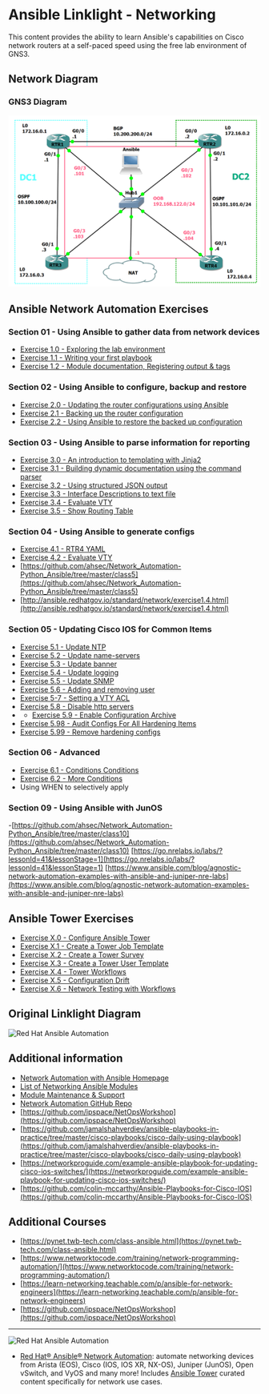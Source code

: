 # Ansible Linklight - Networking

This content provides the ability to learn Ansible's capabilities on Cisco network routers at a self-paced speed using the free lab environment of GNS3.

## Network Diagram
### GNS3 Diagram
![Red Hat Network Diagram for GNS3](../../images/NetworkDiagram-GNS3.png)

## Ansible Network Automation Exercises

### Section 01 - Using Ansible to gather data from network devices
- [Exercise 1.0 - Exploring the lab environment](./exercises/1-0-explore)
- [Exercise 1.1 - Writing your first playbook](./exercises/1-1-first-playbook)
- [Exercise 1.2 - Module documentation, Registering output & tags](./exercises/1-2-playbook-basics)

### Section 02 - Using Ansible to configure, backup and restore
- [Exercise 2.0 - Updating the router configurations using Ansible](./exercises/2-0-config)
- [Exercise 2.1 - Backing up the router configuration](./exercises/2-1-backup/)
- [Exercise 2.2 - Using Ansible to restore the backed up configuration](./exercises/2-2-restore)

### Section 03 - Using Ansible to parse information for reporting
- [Exercise 3.0 - An introduction to templating with Jinja2](./exercises/3-0-templates)
- [Exercise 3.1 - Building dynamic documentation using the command parser](./exercises/3-1-parser/)
- [Exercise 3.2 - Using structured JSON output](./exercises/3-2-json/)
- [Exercise 3.3 - Interface Descriptions to text file](https://github.com/colin-mccarthy/ansible-playbooks-for-cisco-ios/blob/master/register_2_text.yml)
- [Exercise 3.4 - Evaluate VTY](https://github.com/colin-mccarthy/ansible-playbooks-for-cisco-ios/blob/master/gather_vty.yml)
- [Exercise 3.5 - Show Routing Table](https://www.reddit.com/r/networking/comments/6ljtpo/bossing_cisco_around_with_ansible/)
### Section 04 - Using Ansible to generate configs
- [Exercise 4.1 - RTR4 YAML](https://github.com/ipspace/ansible-exercises/tree/master/Jinja2/refactor-data-model)
- [Exercise 4.2 - Evaluate VTY](https://github.com/ahsec/Network_Automation-Python_Ansible/tree/master/class6)
- [https://github.com/ahsec/Network_Automation-Python_Ansible/tree/master/class5](https://github.com/ahsec/Network_Automation-Python_Ansible/tree/master/class5)
- [http://ansible.redhatgov.io/standard/network/exercise1.4.html](http://ansible.redhatgov.io/standard/network/exercise1.4.html)
### Section 05 - Updating Cisco IOS for Common Items
- [Exercise 5.1 - Update NTP](https://github.com/ahsec/Network_Automation-Python_Ansible/tree/master/class6)
- [Exercise 5.2 - Update name-servers](https://github.com/colin-mccarthy/ansible-playbooks-for-cisco-ios/blob/master/intent_dns.yml)
- [Exercise 5.3 - Update banner](https://github.com/colin-mccarthy/ansible-playbooks-for-cisco-ios/blob/master/config_banner.yml)
- [Exercise 5.4 - Update logging](https://github.com/colin-mccarthy/ansible-playbooks-for-cisco-ios/blob/master/intent_logging.yml)
- [Exercise 5.5 - Update SNMP](https://github.com/colin-mccarthy/ansible-playbooks-for-cisco-ios/blob/master/intent_snmp.yml)
- [Exercise 5.6 -  Adding and removing user](https://github.com/colin-mccarthy/ansible-playbooks-for-cisco-ios/blob/master/remove_user.yml)
- [Exercise 5-7 - Setting a VTY ACL](https://www.reddit.com/r/networking/comments/6ljtpo/bossing_cisco_around_with_ansible/)
- [Exercise 5.8 - Disable http servers](./exercises/5-8-disablehttp)
- - [Exercise 5.9 - Enable Configuration Archive](./exercises/5-9-archive)
- [Exercise 5.98 - Audit Configs For All Hardening Items](https://github.com/colin-mccarthy/ansible-playbooks-for-cisco-ios/blob/master/audit_configs/audit.yml)
- [Exercise 5.99 - Remove hardening configs](https://github.com/colin-mccarthy/ansible-playbooks-for-cisco-ios/blob/master/audit_configs/audit.yml)
### Section 06 - Advanced
- [Exercise 6.1 - Conditions Conditions](https://www.reddit.com/r/networking/comments/6ljtpo/bossing_cisco_around_with_ansible/)
- [Exercise 6.2 - More Conditions](https://www.linuxtechi.com/use-when-conditions-in-ansible-playbook/)
- Using WHEN to selectively apply 

### Section 09 - Using Ansible with JunOS
-[https://github.com/ahsec/Network_Automation-Python_Ansible/tree/master/class10](https://github.com/ahsec/Network_Automation-Python_Ansible/tree/master/class10)
[https://go.nrelabs.io/labs/?lessonId=41&lessonStage=1](https://go.nrelabs.io/labs/?lessonId=41&lessonStage=1)
[https://www.ansible.com/blog/agnostic-network-automation-examples-with-ansible-and-juniper-nre-labs](https://www.ansible.com/blog/agnostic-network-automation-examples-with-ansible-and-juniper-nre-labs)

## Ansible Tower Exercises

- [Exercise X.0 - Configure Ansible Tower](./exercises/4-0-tower-setup)
- [Exercise X.1 - Create a Tower Job Template ](./exercises/4-1-tower-job-template)
- [Exercise X.2 - Create a Tower Survey ](./exercises/4-2-tower-survey)
- [Exercise X.3 - Create a Tower User Template ](./exercises/4-3-tower-user-template)
- [Exercise X.4 - Tower Workflows ](./exercises/4-4-tower-workflow)
- [Exercise X.5 - Configuration Drift ](./exercises/4-5-config-drift)
- [Exercise X.6 - Network Testing with Workflows ](./exercises/4-6-more-workflows)

## Original Linklight Diagram
![Red Hat Ansible Automation](../../images/network_diagram.png)

## Additional information
 - [Network Automation with Ansible Homepage](https://www.ansible.com/network-automation)
 - [List of Networking Ansible Modules](http://docs.ansible.com/ansible/latest/list_of_network_modules.html)
 - [Module Maintenance & Support](http://docs.ansible.com/ansible/latest/modules_support.html)
 - [Network Automation GitHub Repo](https://github.com/network-automation)
 - [https://github.com/ipspace/NetOpsWorkshop](https://github.com/ipspace/NetOpsWorkshop)
 - [https://github.com/jamalshahverdiev/ansible-playbooks-in-practice/tree/master/cisco-playbooks/cisco-daily-using-playbook](https://github.com/jamalshahverdiev/ansible-playbooks-in-practice/tree/master/cisco-playbooks/cisco-daily-using-playbook)
 - [https://networkproguide.com/example-ansible-playbook-for-updating-cisco-ios-switches/](https://networkproguide.com/example-ansible-playbook-for-updating-cisco-ios-switches/)
 - [https://github.com/colin-mccarthy/Ansible-Playbooks-for-Cisco-IOS](https://github.com/colin-mccarthy/Ansible-Playbooks-for-Cisco-IOS)
## Additional Courses 
- [https://pynet.twb-tech.com/class-ansible.html](https://pynet.twb-tech.com/class-ansible.html)
- [https://www.networktocode.com/training/network-programming-automation/](https://www.networktocode.com/training/network-programming-automation/)
- [https://learn-networking.teachable.com/p/ansible-for-network-engineers](https://learn-networking.teachable.com/p/ansible-for-network-engineers)
- [https://github.com/ipspace/NetOpsWorkshop](https://github.com/ipspace/NetOpsWorkshop)
---
![Red Hat Ansible Automation](../../images/networkautomation.png)

- [Red Hat® Ansible® Network Automation](https://www.ansible.com/networking): automate networking devices from Arista (EOS), Cisco (IOS, IOS XR, NX-OS), Juniper (JunOS), Open vSwitch, and VyOS and many more! Includes [Ansible Tower](https://www.ansible.com/tower) curated content specifically for network use cases.
<!--stackedit_data:
eyJoaXN0b3J5IjpbLTIxMDc4OTY0MTcsLTk1MjU4Mjc2NiwtMj
I3Mzg5NjQ4LDE3NDc3ODM0NjEsMjA2MTg5NDA1NiwtMTcyMDQ2
NTcyNiw2NDMyMDQ3ODgsLTE4MjU3MzIwODgsLTIxMzc0MDY1MD
gsMTI2OTU1OTUyNiwtOTc2ODk2NTcyLC0xNTI5MDU1NDI3LC0x
NjEzNDgyMzE3XX0=
-->